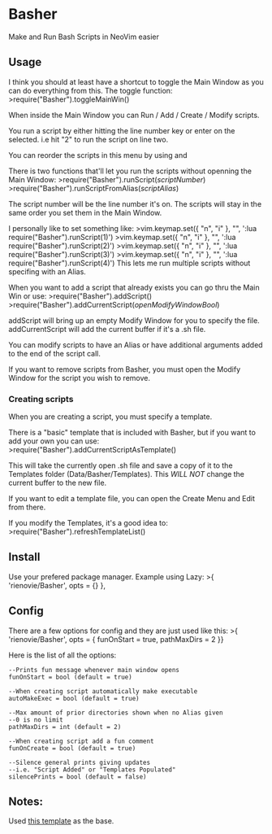 # Basher
Make and Run Bash Scripts in NeoVim easier

## Usage

I think you should at least have a shortcut to toggle the Main Window as you can do everything from this.
The toggle function:
    >require("Basher").toggleMainWin()

When inside the Main Window you can Run / Add / Create / Modify scripts.

You run a script by either hitting the line number key or enter on the selected. i.e hit "2" to run the script on line two.

You can reorder the scripts in this menu by using <Shift-U> and <Shift-D>

There is two functions that'll let you run the scripts without openning the Main Window:
    >require("Basher").runScript(*scriptNumber*)
    >require("Basher").runScriptFromAlias(*scriptAlias*)

The script number will be the line number it's on.
The scripts will stay in the same order you set them in the Main Window.

I personally like to set something like:
    >vim.keymap.set({ "n", "i" }, "<C-1>", '<cmd>:lua require("Basher").runScript(1)<CR>')
    >vim.keymap.set({ "n", "i" }, "<C-2>", '<cmd>:lua require("Basher").runScript(2)<CR>')
    >vim.keymap.set({ "n", "i" }, "<C-3>", '<cmd>:lua require("Basher").runScript(3)<CR>')
    >vim.keymap.set({ "n", "i" }, "<C-4>", '<cmd>:lua require("Basher").runScript(4)<CR>')
This lets me run multiple scripts without specifing with an Alias.

When you want to add a script that already exists you can go thru the Main Win or use:
    >require("Basher").addScript()
    >require("Basher").addCurrentScript(*openModifyWindowBool*)

addScript will bring up an empty Modify Window for you to specify the file.
addCurrentScript will add the current buffer if it's a .sh file.

You can modify scripts to have an Alias or have additional arguments added to the end of the script call.

If you want to remove scripts from Basher, you must open the Modify Window for the script you wish to remove.

### Creating scripts

When you are creating a script, you must specify a template.

There is a "basic" template that is included with Basher, but if you want to add your own you can use:
    >require("Basher").addCurrentScriptAsTemplate()

This will take the currently open .sh file and save a copy of it to the Templates folder (Data/Basher/Templates).
This *WILL NOT* change the current buffer to the new file.

If you want to edit a template file, you can open the Create Menu and Edit from there.

If you modify the Templates, it's a good idea to:
    >require("Basher").refreshTemplateList()

## Install

Use your prefered package manager.
Example using Lazy:
    >{ 'rienovie/Basher', opts = {} },

## Config

There are a few options for config and they are just used like this:
    >{ 'rienovie/Basher', opts = { funOnStart = true, pathMaxDirs = 2 }}

Here is the list of all the options:

    --Prints fun message whenever main window opens
    funOnStart = bool (default = true)

    --When creating script automatically make executable
    autoMakeExec = bool (default = true)

    --Max amount of prior directories shown when no Alias given
    --0 is no limit
    pathMaxDirs = int (default = 2)

    --When creating script add a fun comment
    funOnCreate = bool (default = true)

    --Silence general prints giving updates
    --i.e. "Script Added" or "Templates Populated"
    silencePrints = bool (default = false)

## Notes:

Used [this template](https://github.com/ellisonleao/nvim-plugin-template) as the base.

